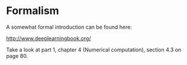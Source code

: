 # Formalism

A somewhat formal introduction can be found here:

http://www.deeplearningbook.org/

Take a look at part 1, chapter 4 (Numerical computation), section 4.3 on page 80.
